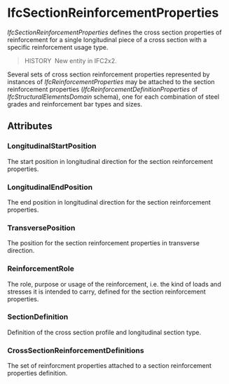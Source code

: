 # IfcSectionReinforcementProperties

_IfcSectionReinforcementProperties_ defines the cross section properties of reinforcement for a single longitudinal piece of a cross section with a specific reinforcement usage type.

> HISTORY&nbsp; New entity in IFC2x2.

Several sets of cross section reinforcement properties represented by instances of _IfcReinforcementProperties_ may be attached to the section reinforcement properties (_IfcReinforcementDefinitionProperties_ of _IfcStructuralElementsDomain_ schema), one for each combination of steel grades and reinforcement bar types and sizes.

## Attributes

### LongitudinalStartPosition
The start position in longitudinal direction for the section reinforcement properties.

### LongitudinalEndPosition
The end position in longitudinal direction for the section reinforcement properties.

### TransversePosition
The position for the section reinforcement properties in transverse direction.

### ReinforcementRole
The role, purpose or usage of the reinforcement, i.e. the kind of loads and stresses it is intended to carry, defined for the section reinforcement properties.

### SectionDefinition
Definition of the cross section profile and longitudinal section type.

### CrossSectionReinforcementDefinitions
The set of reinforcment properties attached to a section reinforcement properties definition.
